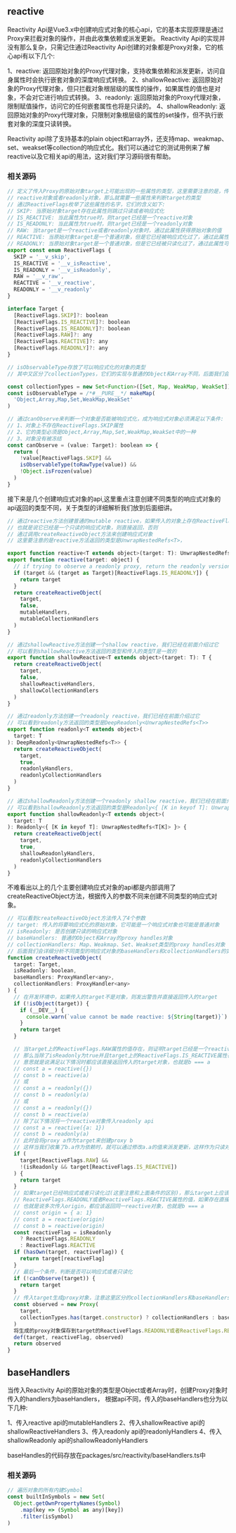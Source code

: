 ## reactive

Reactivity Api是Vue3.x中创建响应式对象的核心api，它的基本实现原理是通过Proxy来拦截对象的操作，并由此收集依赖或派发更新。
Reactivity Api的实现并没有那么复杂，只需记住通过Reactivity Api创建的对象都是Proxy对象，它的核心api有以下几个:

1、reactive: 返回原始对象的Proxy代理对象，支持收集依赖和派发更新，访问自身属性时会执行嵌套对象的深度响应式转换。
2、shallowReactive: 返回原始对象的Proxy代理对象，但只拦截对象根层级的属性的操作，如果属性的值也是对象，不会对它进行响应式转换。
3、readonly: 返回原始对象的Proxy代理对象，限制赋值操作，访问它的任何嵌套属性也将是只读的。
4、shallowReadonly: 返回原始对象的Proxy代理对象，只限制对象根层级的属性的set操作，但不执行嵌套对象的深度只读转换。

Reactivity api除了支持基本的plain object和array外，还支持map、weakmap、set、weakset等collection的响应式化。我们可以通过它的测试用例来了解reactive以及它相关api的用法，这对我们学习源码很有帮助。

### 相关源码

``` js
// 定义了传入Proxy的原始对象target上可能出现的一些属性的类型，这里需要注意的是，传入的target可能是一个普通对象也可能是
// reactive对象或者readonly对象，那么就需要一些属性来判断target的类型
// 通过ReactiveFlags枚举了这些属性的名字，它们的含义如下:
// SKIP: 当原始对象target存在此属性则跳过只读或者响应式化
// IS_REACTIVE: 当此属性为true时，则target已经是一个reactive对象
// IS_READONLY: 当此属性为true时，则target已经是一个readonly对象
// RAW: 当target是一个reactive或者readonly对象时，通过此属性获得原始对象的值
// REACTIVE: 当原始对象target是一个普通对象，但是它已经被响应式化过了，通过此属性可获得target的响应式对象
// READONLY: 当原始对象target是一个普通对象，但是它已经被只读化过了，通过此属性可获得target的只读对象
export const enum ReactiveFlags {
  SKIP = '__v_skip',
  IS_REACTIVE = '__v_isReactive',
  IS_READONLY = '__v_isReadonly',
  RAW = '__v_raw',
  REACTIVE = '__v_reactive',
  READONLY = '__v_readonly'
}

interface Target {
  [ReactiveFlags.SKIP]?: boolean
  [ReactiveFlags.IS_REACTIVE]?: boolean
  [ReactiveFlags.IS_READONLY]?: boolean
  [ReactiveFlags.RAW]?: any
  [ReactiveFlags.REACTIVE]?: any
  [ReactiveFlags.READONLY]?: any
}

// isObservableType存放了可以响应式化的对象的类型
// 其中又区分了collectionTypes，它们的实现与普通的Object和Array不同，后面我们会细说

const collectionTypes = new Set<Function>([Set, Map, WeakMap, WeakSet])
const isObservableType = /*#__PURE__*/ makeMap(
  'Object,Array,Map,Set,WeakMap,WeakSet'
)

// 通过canObserve来判断一个对象是否能被响应式化，成为响应式对象必须满足以下条件:
// 1、对象上不存在ReactiveFlags.SKIP属性
// 2、它的类型必须是Object,Array,Map,Set,WeakMap,WeakSet中的一种
// 3、对象没有被冻结
const canObserve = (value: Target): boolean => {
  return (
    !value[ReactiveFlags.SKIP] &&
    isObservableType(toRawType(value)) &&
    !Object.isFrozen(value)
  )
}
```

接下来是几个创建响应式对象的api,这里重点注意创建不同类型的响应式对象的api返回的类型不同，关于类型的详细解析我们放到后面细讲。

``` js
// 通过reactive方法创建普通的mutable reactive，如果传入的对象上存在ReactiveFlags.IS_READONLY属性
// 也就是说它已经是一个只读的响应式对象，则直接返回，否则
// 通过调用createReactiveObject方法来创建响应式对象
// 这里要注意的是reactive方法返回的类型是UnwrapNestedRefs<T>，

export function reactive<T extends object>(target: T): UnwrapNestedRefs<T>
export function reactive(target: object) {
  // if trying to observe a readonly proxy, return the readonly version.
  if (target && (target as Target)[ReactiveFlags.IS_READONLY]) {
    return target
  }
  return createReactiveObject(
    target,
    false,
    mutableHandlers,
    mutableCollectionHandlers
  )
}

// 通过shallowReactive方法创建一个shallow reactive，我们已经在前面介绍过它
// 可以看到shallowReactive方法返回的类型和传入的类型T是一致的
export function shallowReactive<T extends object>(target: T): T {
  return createReactiveObject(
    target,
    false,
    shallowReactiveHandlers,
    shallowCollectionHandlers
  )
}

// 通过readonly方法创建一个readonly reactive，我们已经在前面介绍过它
// 可以看到readonly方法返回的类型是DeepReadonly<UnwrapNestedRefs<T>>
export function readonly<T extends object>(
  target: T
): DeepReadonly<UnwrapNestedRefs<T>> {
  return createReactiveObject(
    target,
    true,
    readonlyHandlers,
    readonlyCollectionHandlers
  )
}

// 通过shallowReadonly方法创建一个readonly shallow reactive，我们已经在前面介绍过它
// 可以看到shallowReadonly方法返回的类型是Readonly<{ [K in keyof T]: UnwrapNestedRefs<T[K]> }>
export function shallowReadonly<T extends object>(
  target: T
): Readonly<{ [K in keyof T]: UnwrapNestedRefs<T[K]> }> {
  return createReactiveObject(
    target,
    true,
    shallowReadonlyHandlers,
    readonlyCollectionHandlers
  )
}
```

不难看出以上的几个主要创建响应式对象的api都是内部调用了createReactiveObject方法，根据传入的参数不同来创建不同类型的响应式对象。

``` js
// 可以看到createReactiveObject方法传入了4个参数
// target: 传入的将要响应式化的原始对象，它可能是一个响应式对象也可能是普通对象
// isReadonly: 是否创建只读的响应式对象
// baseHandlers: 普通的Object和Array的proxy handles对象
// collectionHandlers: Map、Weakmap、Set、Weakset类型的proxy handles对象
// 后面我们会详细分析不同类型的响应式对象的baseHandlers和collectionHandlers的实现
function createReactiveObject(
  target: Target,
  isReadonly: boolean,
  baseHandlers: ProxyHandler<any>,
  collectionHandlers: ProxyHandler<any>
) {
  // 在开发环境中，如果传入的target不是对象，则发出警告并直接返回传入的target
  if (!isObject(target)) {
    if (__DEV__) {
      console.warn(`value cannot be made reactive: ${String(target)}`)
    }
    return target
  }

  // 当target上的ReactiveFlags.RAW属性的值存在，则证明target已经是一个reactive或者readonly对象
  // 那么当除了isReadonly为true并且target上的ReactiveFlags.IS_REACTIVE属性存在值时，都应该直接返回target
  // 意思就是说满足以下情况时都应该直接返回传入的target对象，也就是b === a
  // const a = reactive({})
  // const b = reactive(a)
  // 或
  // const a = readonly({})
  // const b = readonly(a)
  // 或
  // const a = readonly({})
  // const b = reactive(a)
  // 除了以下情况将一个reactive对象传入readonly api
  // const a = reactive({a: 1})
  // const b = readonly(a)
  // 此时会将proxy a作为target来创建proxy b
  // 这样当我们收集了b.a作为依赖时，就可以通过修改a.a的值来派发更新，这样作为只读对象的b也可以当做一个响应式对象来使用
  if (
    target[ReactiveFlags.RAW] &&
    !(isReadonly && target[ReactiveFlags.IS_REACTIVE])
  ) {
    return target
  }
  // 如果target已经响应式或者只读化过(这里注意和上面条件的区别)，那么target上应该存在
  // ReactiveFlags.READONLY或者ReactiveFlags.REACTIVE属性的值，如果存在直接返回属性的值
  // 也就是说多次传入origin，都应该返回同一reactive对象，也就是b === a
  // const origin = { a: 1}
  // const a = reactive(origin)
  // const b = reactive(origin)
  const reactiveFlag = isReadonly
    ? ReactiveFlags.READONLY
    : ReactiveFlags.REACTIVE
  if (hasOwn(target, reactiveFlag)) {
    return target[reactiveFlag]
  }
  // 最后一个条件，判断是否可以响应式或者只读化
  if (!canObserve(target)) {
    return target
  }
  // 传入target生成proxy对象，注意这里区分的collectionHandlers和baseHandlers
  const observed = new Proxy(
    target,
    collectionTypes.has(target.constructor) ? collectionHandlers : baseHandlers
  )
  将生成的proxy对象保存到target的ReactiveFlags.READONLY或者ReactiveFlags.REACTIVE属性上
  def(target, reactiveFlag, observed)
  return observed
}
```

## baseHandlers

当传入Reactivity Api的原始对象的类型是Object或者Array时，创建Proxy对象时传入的handlers为baseHandlers，
根据api不同，传入的baseHandlers也分为以下几种:

1、传入reactive api的mutableHandlers
2、传入shallowReactive api的shallowReactiveHandlers
3、传入readonly api的readonlyHandlers
4、传入shallowReadonly api的shallowReadonlyHandlers

baseHandles的代码存放在packages/src/reactivity/baseHandlers.ts中

### 相关源码

```js
// 遍历对象的所有内建Symbol
const builtInSymbols = new Set(
  Object.getOwnPropertyNames(Symbol)
    .map(key => (Symbol as any)[key])
    .filter(isSymbol)
)
```